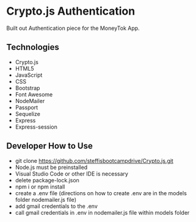 # Crypto.js Authentication

Built out Authentication piece for the MoneyTok App. 

## Technologies
* Crypto.js
* HTML5
* JavaScript
* CSS
* Bootstrap
* Font Awesome
* NodeMailer
* Passport
* Sequelize
* Express
* Express-session

## Developer How to Use
* git clone https://github.com/steffisbootcampdrive/Crypto.js.git
* Node.js must be preinstalled
* Visual Studio Code or other IDE is necessary
* delete package-lock.json
* npm i or npm install
* create a .env file (directions on how to create .env are in the models folder nodemailer.js file)
* add gmail credentials to the .env
* call gmail credentials in .env in nodemailer.js file within models folder